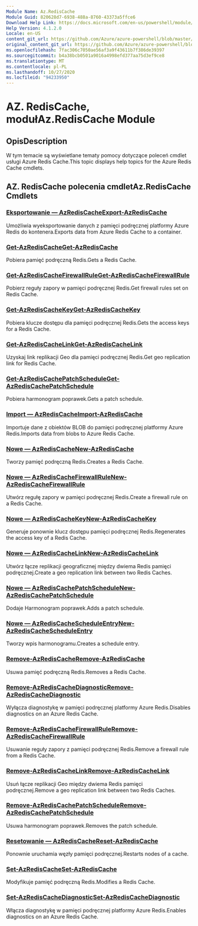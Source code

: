 ```yaml
---
Module Name: Az.RedisCache
Module Guid: 820628d7-6938-488a-8760-43373a5ffce6
Download Help Link: https://docs.microsoft.com/en-us/powershell/module/az.rediscache
Help Version: 4.1.2.0
Locale: en-US
content_git_url: https://github.com/Azure/azure-powershell/blob/master/src/RedisCache/RedisCache/help/Az.RedisCache.md
original_content_git_url: https://github.com/Azure/azure-powershell/blob/master/src/RedisCache/RedisCache/help/Az.RedisCache.md
ms.openlocfilehash: 7fac306c7050ae56af3a9f43611b7f386de39397
ms.sourcegitcommit: b4a38bcb0501a9016a4998efd377aa75d3ef9ce8
ms.translationtype: MT
ms.contentlocale: pl-PL
ms.lasthandoff: 10/27/2020
ms.locfileid: "94233950"
---
```

# <span data-ttu-id="e81ca-101">AZ. RedisCache, moduł</span><span class="sxs-lookup"><span data-stu-id="e81ca-101">Az.RedisCache Module</span></span>
## <span data-ttu-id="e81ca-102">Opis</span><span class="sxs-lookup"><span data-stu-id="e81ca-102">Description</span></span>
<span data-ttu-id="e81ca-103">W tym temacie są wyświetlane tematy pomocy dotyczące poleceń cmdlet usługi Azure Redis Cache.</span><span class="sxs-lookup"><span data-stu-id="e81ca-103">This topic displays help topics for the Azure Redis Cache cmdlets.</span></span>

## <span data-ttu-id="e81ca-104">AZ. RedisCache polecenia cmdlet</span><span class="sxs-lookup"><span data-stu-id="e81ca-104">Az.RedisCache Cmdlets</span></span>
### [<span data-ttu-id="e81ca-105">Eksportowanie — AzRedisCache</span><span class="sxs-lookup"><span data-stu-id="e81ca-105">Export-AzRedisCache</span></span>](Export-AzRedisCache.md)
<span data-ttu-id="e81ca-106">Umożliwia wyeksportowanie danych z pamięci podręcznej platformy Azure Redis do kontenera.</span><span class="sxs-lookup"><span data-stu-id="e81ca-106">Exports data from Azure Redis Cache to a container.</span></span>

### [<span data-ttu-id="e81ca-107">Get-AzRedisCache</span><span class="sxs-lookup"><span data-stu-id="e81ca-107">Get-AzRedisCache</span></span>](Get-AzRedisCache.md)
<span data-ttu-id="e81ca-108">Pobiera pamięć podręczną Redis.</span><span class="sxs-lookup"><span data-stu-id="e81ca-108">Gets a Redis Cache.</span></span>

### [<span data-ttu-id="e81ca-109">Get-AzRedisCacheFirewallRule</span><span class="sxs-lookup"><span data-stu-id="e81ca-109">Get-AzRedisCacheFirewallRule</span></span>](Get-AzRedisCacheFirewallRule.md)
<span data-ttu-id="e81ca-110">Pobierz reguły zapory w pamięci podręcznej Redis.</span><span class="sxs-lookup"><span data-stu-id="e81ca-110">Get firewall rules set on Redis Cache.</span></span>

### [<span data-ttu-id="e81ca-111">Get-AzRedisCacheKey</span><span class="sxs-lookup"><span data-stu-id="e81ca-111">Get-AzRedisCacheKey</span></span>](Get-AzRedisCacheKey.md)
<span data-ttu-id="e81ca-112">Pobiera klucze dostępu dla pamięci podręcznej Redis.</span><span class="sxs-lookup"><span data-stu-id="e81ca-112">Gets the access keys for a Redis Cache.</span></span>

### [<span data-ttu-id="e81ca-113">Get-AzRedisCacheLink</span><span class="sxs-lookup"><span data-stu-id="e81ca-113">Get-AzRedisCacheLink</span></span>](Get-AzRedisCacheLink.md)
<span data-ttu-id="e81ca-114">Uzyskaj link replikacji Geo dla pamięci podręcznej Redis.</span><span class="sxs-lookup"><span data-stu-id="e81ca-114">Get geo replication link for Redis Cache.</span></span>

### [<span data-ttu-id="e81ca-115">Get-AzRedisCachePatchSchedule</span><span class="sxs-lookup"><span data-stu-id="e81ca-115">Get-AzRedisCachePatchSchedule</span></span>](Get-AzRedisCachePatchSchedule.md)
<span data-ttu-id="e81ca-116">Pobiera harmonogram poprawek.</span><span class="sxs-lookup"><span data-stu-id="e81ca-116">Gets a patch schedule.</span></span>

### [<span data-ttu-id="e81ca-117">Import — AzRedisCache</span><span class="sxs-lookup"><span data-stu-id="e81ca-117">Import-AzRedisCache</span></span>](Import-AzRedisCache.md)
<span data-ttu-id="e81ca-118">Importuje dane z obiektów BLOB do pamięci podręcznej platformy Azure Redis.</span><span class="sxs-lookup"><span data-stu-id="e81ca-118">Imports data from blobs to Azure Redis Cache.</span></span>

### [<span data-ttu-id="e81ca-119">Nowe — AzRedisCache</span><span class="sxs-lookup"><span data-stu-id="e81ca-119">New-AzRedisCache</span></span>](New-AzRedisCache.md)
<span data-ttu-id="e81ca-120">Tworzy pamięć podręczną Redis.</span><span class="sxs-lookup"><span data-stu-id="e81ca-120">Creates a Redis Cache.</span></span>

### [<span data-ttu-id="e81ca-121">Nowe — AzRedisCacheFirewallRule</span><span class="sxs-lookup"><span data-stu-id="e81ca-121">New-AzRedisCacheFirewallRule</span></span>](New-AzRedisCacheFirewallRule.md)
<span data-ttu-id="e81ca-122">Utwórz regułę zapory w pamięci podręcznej Redis.</span><span class="sxs-lookup"><span data-stu-id="e81ca-122">Create a firewall rule on a Redis Cache.</span></span>

### [<span data-ttu-id="e81ca-123">Nowe — AzRedisCacheKey</span><span class="sxs-lookup"><span data-stu-id="e81ca-123">New-AzRedisCacheKey</span></span>](New-AzRedisCacheKey.md)
<span data-ttu-id="e81ca-124">Generuje ponownie klucz dostępu pamięci podręcznej Redis.</span><span class="sxs-lookup"><span data-stu-id="e81ca-124">Regenerates the access key of a Redis Cache.</span></span>

### [<span data-ttu-id="e81ca-125">Nowe — AzRedisCacheLink</span><span class="sxs-lookup"><span data-stu-id="e81ca-125">New-AzRedisCacheLink</span></span>](New-AzRedisCacheLink.md)
<span data-ttu-id="e81ca-126">Utwórz łącze replikacji geograficznej między dwiema Redis pamięci podręcznej.</span><span class="sxs-lookup"><span data-stu-id="e81ca-126">Create a geo replication link between two Redis Caches.</span></span>

### [<span data-ttu-id="e81ca-127">Nowe — AzRedisCachePatchSchedule</span><span class="sxs-lookup"><span data-stu-id="e81ca-127">New-AzRedisCachePatchSchedule</span></span>](New-AzRedisCachePatchSchedule.md)
<span data-ttu-id="e81ca-128">Dodaje Harmonogram poprawek.</span><span class="sxs-lookup"><span data-stu-id="e81ca-128">Adds a patch schedule.</span></span>

### [<span data-ttu-id="e81ca-129">Nowe — AzRedisCacheScheduleEntry</span><span class="sxs-lookup"><span data-stu-id="e81ca-129">New-AzRedisCacheScheduleEntry</span></span>](New-AzRedisCacheScheduleEntry.md)
<span data-ttu-id="e81ca-130">Tworzy wpis harmonogramu.</span><span class="sxs-lookup"><span data-stu-id="e81ca-130">Creates a schedule entry.</span></span>

### [<span data-ttu-id="e81ca-131">Remove-AzRedisCache</span><span class="sxs-lookup"><span data-stu-id="e81ca-131">Remove-AzRedisCache</span></span>](Remove-AzRedisCache.md)
<span data-ttu-id="e81ca-132">Usuwa pamięć podręczną Redis.</span><span class="sxs-lookup"><span data-stu-id="e81ca-132">Removes a Redis Cache.</span></span>

### [<span data-ttu-id="e81ca-133">Remove-AzRedisCacheDiagnostic</span><span class="sxs-lookup"><span data-stu-id="e81ca-133">Remove-AzRedisCacheDiagnostic</span></span>](Remove-AzRedisCacheDiagnostic.md)
<span data-ttu-id="e81ca-134">Wyłącza diagnostykę w pamięci podręcznej platformy Azure Redis.</span><span class="sxs-lookup"><span data-stu-id="e81ca-134">Disables diagnostics on an Azure Redis Cache.</span></span>

### [<span data-ttu-id="e81ca-135">Remove-AzRedisCacheFirewallRule</span><span class="sxs-lookup"><span data-stu-id="e81ca-135">Remove-AzRedisCacheFirewallRule</span></span>](Remove-AzRedisCacheFirewallRule.md)
<span data-ttu-id="e81ca-136">Usuwanie reguły zapory z pamięci podręcznej Redis.</span><span class="sxs-lookup"><span data-stu-id="e81ca-136">Remove a firewall rule from a Redis Cache.</span></span>

### [<span data-ttu-id="e81ca-137">Remove-AzRedisCacheLink</span><span class="sxs-lookup"><span data-stu-id="e81ca-137">Remove-AzRedisCacheLink</span></span>](Remove-AzRedisCacheLink.md)
<span data-ttu-id="e81ca-138">Usuń łącze replikacji Geo między dwiema Redis pamięci podręcznej.</span><span class="sxs-lookup"><span data-stu-id="e81ca-138">Remove a geo replication link between two Redis Caches.</span></span>

### [<span data-ttu-id="e81ca-139">Remove-AzRedisCachePatchSchedule</span><span class="sxs-lookup"><span data-stu-id="e81ca-139">Remove-AzRedisCachePatchSchedule</span></span>](Remove-AzRedisCachePatchSchedule.md)
<span data-ttu-id="e81ca-140">Usuwa harmonogram poprawek.</span><span class="sxs-lookup"><span data-stu-id="e81ca-140">Removes the patch schedule.</span></span>

### [<span data-ttu-id="e81ca-141">Resetowanie — AzRedisCache</span><span class="sxs-lookup"><span data-stu-id="e81ca-141">Reset-AzRedisCache</span></span>](Reset-AzRedisCache.md)
<span data-ttu-id="e81ca-142">Ponownie uruchamia węzły pamięci podręcznej.</span><span class="sxs-lookup"><span data-stu-id="e81ca-142">Restarts nodes of a cache.</span></span>

### [<span data-ttu-id="e81ca-143">Set-AzRedisCache</span><span class="sxs-lookup"><span data-stu-id="e81ca-143">Set-AzRedisCache</span></span>](Set-AzRedisCache.md)
<span data-ttu-id="e81ca-144">Modyfikuje pamięć podręczną Redis.</span><span class="sxs-lookup"><span data-stu-id="e81ca-144">Modifies a Redis Cache.</span></span>

### [<span data-ttu-id="e81ca-145">Set-AzRedisCacheDiagnostic</span><span class="sxs-lookup"><span data-stu-id="e81ca-145">Set-AzRedisCacheDiagnostic</span></span>](Set-AzRedisCacheDiagnostic.md)
<span data-ttu-id="e81ca-146">Włącza diagnostykę w pamięci podręcznej platformy Azure Redis.</span><span class="sxs-lookup"><span data-stu-id="e81ca-146">Enables diagnostics on an Azure Redis Cache.</span></span>

